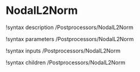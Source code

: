 <!-- MOOSE Documentation Stub: Remove this when content is added. -->

# NodalL2Norm
!syntax description /Postprocessors/NodalL2Norm

!syntax parameters /Postprocessors/NodalL2Norm

!syntax inputs /Postprocessors/NodalL2Norm

!syntax children /Postprocessors/NodalL2Norm
